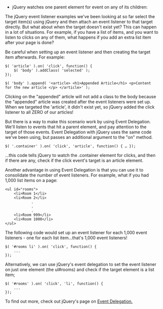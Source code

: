 * jQuery watches one parent element for event on any of its children:


The jQuery event listener examples we've been looking at so far select the target item(s) using jQuery and then attach an event listener to that target directly. But what about when the target doesn't exist yet? This can happen in a lot of situations. For example, if you have a list of items, and you want to listen to clicks on any of them, what happens if you add an extra list item after your page is done?

Be careful when setting up an event listener and then creating the target item afterwards. For example:


    $( 'article' ).on( 'click', function() {
        $( 'body' ).addClass( 'selected' );
    });

    $( 'body' ).append( '<article> <h1>Appended Article</h1> <p>Content for the new article </p> </article>' );
    
Clicking on the "appended" article will not add a class to the body because the "appended" article was created after the event listeners were set up. When we targeted the 'article', it didn't exist yet, so jQuery added the click listener to all ZERO of our articles!

But there is a way to make this scenario work by using Event Delegation. We'll listen to events that hit a parent element, and pay attention to the target of those events. Event Delegation with jQuery uses the same code we've been using, but passes an additional argument to the "on" method.

    $( '.container' ).on( 'click', 'article', function() { … });
    
...this code tells jQuery to watch the .container element for clicks, and then if there are any, check if the click event's target is an article element.

Another advantage in using Event Delegation is that you can use it to consolidate the number of event listeners. For example, what if you had 1,000 list items on a page:

    <ul id="rooms">
        <li>Room 1</li>
        <li>Room 2</li>
                .
                .
                .
        <li>Room 999</li>
        <li>Room 1000</li>
    </ul>
The following code would set up an event listener for each 1,000 event listeners - one for each list item...that's 1,000 event listeners!

    $( '#rooms li' ).on( 'click', function() {
        ...
    });
Alternatively, we can use jQuery's event delegation to set the event listener on just one element (the ul#rooms) and check if the target element is a list item;

    $( '#rooms' ).on( 'click', 'li', function() {
        ...
    });
To find out more, check out jQuery's page on [Event Delegation.](https://learn.jquery.com/events/event-delegation/)
